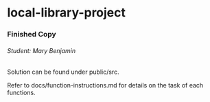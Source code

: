 # local-library-project
### Finished Copy
###### Student: Mary Benjamin

<p>Solution can be found under public/src. </p>
<p>Refer to docs/function-instructions.md for details on the task of each functions. </p>
